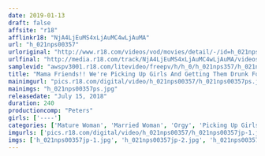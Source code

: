 ```yaml
---
date: 2019-01-13
draft: false
affsite: "r18"
afflinkr18: "NjA4LjEuMS4xLjAuMC4wLjAuMA"
url: "h_021nps00357"
urloriginal: "http://www.r18.com/videos/vod/movies/detail/-/id=h_021nps00357"
urlfinal: "http://media.r18.com/track/NjA4LjEuMS4xLjAuMC4wLjAuMA/videos/vod/movies/detail/-/id=h_021nps00357"
samplevid: "awspv3001.r18.com/litevideo/freepv/h/h_0/h_021nps357/h_021nps357_dmb_w.mp4"
title: "Mama Friends!! We're Picking Up Girls And Getting Them Drunk For Orgy Sex 4 Hours"
mainimgurl: "pics.r18.com/digital/video/h_021nps00357/h_021nps00357ps.jpg"
mainimgs: "h_021nps00357ps.jpg"
releasedate: "July 15, 2018"
duration: 240
productioncomp: "Peters"
girls: ['----']
categories: ['Mature Woman', 'Married Woman', 'Orgy', 'Picking Up Girls', 'Creampie', 'Over 4 Hours', 'Hi-Def']
imgurls: ['pics.r18.com/digital/video/h_021nps00357/h_021nps00357jp-1.jpg', 'pics.r18.com/digital/video/h_021nps00357/h_021nps00357jp-2.jpg', 'pics.r18.com/digital/video/h_021nps00357/h_021nps00357jp-3.jpg', 'pics.r18.com/digital/video/h_021nps00357/h_021nps00357jp-4.jpg', 'pics.r18.com/digital/video/h_021nps00357/h_021nps00357jp-5.jpg', 'pics.r18.com/digital/video/h_021nps00357/h_021nps00357jp-6.jpg', 'pics.r18.com/digital/video/h_021nps00357/h_021nps00357jp-7.jpg', 'pics.r18.com/digital/video/h_021nps00357/h_021nps00357jp-8.jpg', 'pics.r18.com/digital/video/h_021nps00357/h_021nps00357jp-9.jpg', 'pics.r18.com/digital/video/h_021nps00357/h_021nps00357jp-10.jpg', 'pics.r18.com/digital/video/h_021nps00357/h_021nps00357jp-11.jpg', 'pics.r18.com/digital/video/h_021nps00357/h_021nps00357jp-12.jpg', 'pics.r18.com/digital/video/h_021nps00357/h_021nps00357jp-13.jpg', 'pics.r18.com/digital/video/h_021nps00357/h_021nps00357jp-14.jpg', 'pics.r18.com/digital/video/h_021nps00357/h_021nps00357jp-15.jpg', 'pics.r18.com/digital/video/h_021nps00357/h_021nps00357jp-16.jpg', 'pics.r18.com/digital/video/h_021nps00357/h_021nps00357jp-17.jpg', 'pics.r18.com/digital/video/h_021nps00357/h_021nps00357jp-18.jpg', 'pics.r18.com/digital/video/h_021nps00357/h_021nps00357jp-19.jpg', 'pics.r18.com/digital/video/h_021nps00357/h_021nps00357jp-20.jpg']
imgs: ['h_021nps00357jp-1.jpg', 'h_021nps00357jp-2.jpg', 'h_021nps00357jp-3.jpg', 'h_021nps00357jp-4.jpg', 'h_021nps00357jp-5.jpg', 'h_021nps00357jp-6.jpg', 'h_021nps00357jp-7.jpg', 'h_021nps00357jp-8.jpg', 'h_021nps00357jp-9.jpg', 'h_021nps00357jp-10.jpg', 'h_021nps00357jp-11.jpg', 'h_021nps00357jp-12.jpg', 'h_021nps00357jp-13.jpg', 'h_021nps00357jp-14.jpg', 'h_021nps00357jp-15.jpg', 'h_021nps00357jp-16.jpg', 'h_021nps00357jp-17.jpg', 'h_021nps00357jp-18.jpg', 'h_021nps00357jp-19.jpg', 'h_021nps00357jp-20.jpg']
---
```

